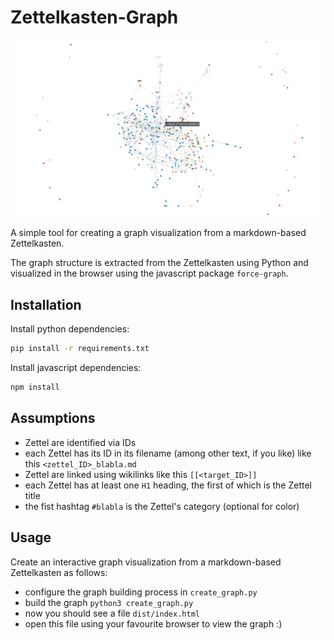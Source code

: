 # Zettelkasten-Graph

![Graph example](docs/screenshot.png)

A simple tool for creating a graph visualization from a markdown-based Zettelkasten.

The graph structure is extracted from the Zettelkasten using Python and visualized in the browser using the javascript
package `force-graph`.

## Installation

Install python dependencies:

```bash
pip install -r requirements.txt
```

Install javascript dependencies:

```bash
npm install
```

## Assumptions

- Zettel are identified via IDs
- each Zettel has its ID in its filename (among other text, if you like) like this `<zettel_ID>_blabla.md`
- Zettel are linked using wikilinks like this `[[<target_ID>]]`
- each Zettel has at least one `H1` heading, the first of which is the Zettel title
- the fist hashtag `#blabla` is the Zettel's category (optional for color)

## Usage

Create an interactive graph visualization from a markdown-based Zettelkasten as follows:

- configure the graph building process in `create_graph.py`
- build the graph `python3 create_graph.py`
- now you should see a file `dist/index.html`
- open this file using your favourite browser to view the graph :)
